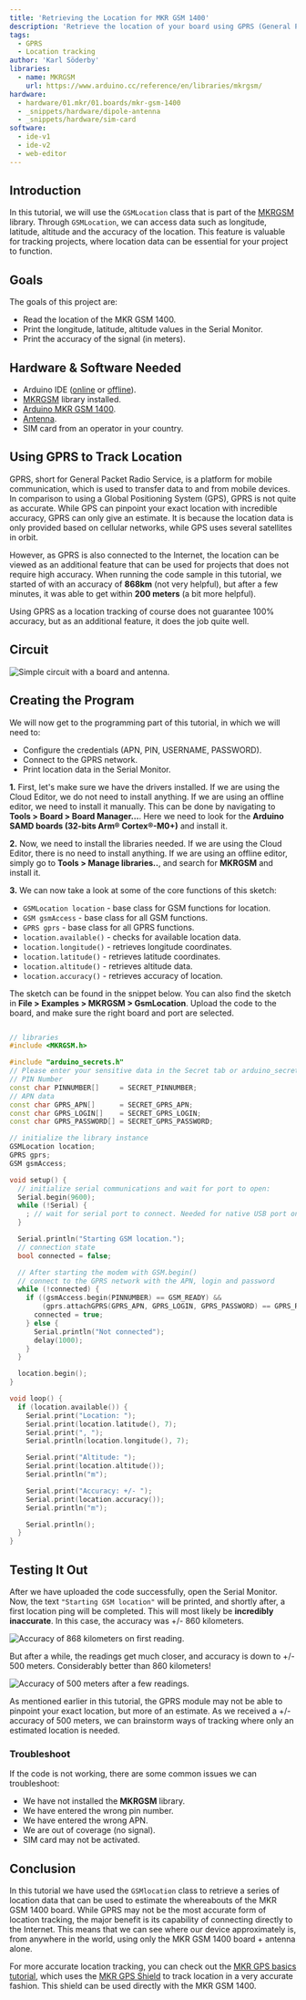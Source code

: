```yaml
---
title: 'Retrieving the Location for MKR GSM 1400'
description: 'Retrieve the location of your board using GPRS (General Packet Radio Service).'
tags:
  - GPRS
  - Location tracking
author: 'Karl Söderby'
libraries: 
  - name: MKRGSM
    url: https://www.arduino.cc/reference/en/libraries/mkrgsm/
hardware:
  - hardware/01.mkr/01.boards/mkr-gsm-1400
  - _snippets/hardware/dipole-antenna
  - _snippets/hardware/sim-card
software:
  - ide-v1
  - ide-v2
  - web-editor
---
```



## Introduction 

In this tutorial, we will use the `GSMLocation` class that is part of the [MKRGSM](https://www.arduino.cc/en/Reference/MKRGSM) library. Through `GSMLocation`, we can access data such as longitude, latitude, altitude and the accuracy of the location. This feature is valuable for tracking projects, where location data can be essential for your project to function.

## Goals

The goals of this project are:

- Read the location of the MKR GSM 1400.
- Print the longitude, latitude, altitude values in the Serial Monitor.
- Print the accuracy of the signal (in meters).

## Hardware & Software Needed

- Arduino IDE ([online](https://create.arduino.cc/) or [offline](https://www.arduino.cc/en/main/software)).
- [MKRGSM](https://www.arduino.cc/en/Reference/GSM) library installed. 
- [Arduino MKR GSM 1400](https://store.arduino.cc/mkr-gsm-1400).
- [Antenna](https://store.arduino.cc/antenna).
- SIM card from an operator in your country.

## Using GPRS to Track Location

GPRS, short for General Packet Radio Service, is a platform for mobile communication, which is used to transfer data to and from mobile devices. In comparison to using a Global Positioning System (GPS), GPRS is not quite as accurate. While GPS can pinpoint your exact location with incredible accuracy, GPRS can only give an estimate. It is because the location data is only provided based on cellular networks, while GPS uses several satellites in orbit. 

However, as GPRS is also connected to the Internet, the location can be viewed as an additional feature that can be used for projects that does not require high accuracy. When running the code sample in this tutorial, we started of with an accuracy of **868km** (not very helpful), but after a few minutes, it was able to get within **200 meters** (a bit more helpful).

Using GPRS as a location tracking of course does not guarantee 100% accuracy, but as an additional feature, it does the job quite well. 

## Circuit

![Simple circuit with a board and antenna.](assets/MKRGSM*T6*IMG01.png)

## Creating the Program

We will now get to the programming part of this tutorial, in which we will need to:

- Configure the credentials (APN, PIN, USERNAME, PASSWORD).
- Connect to the GPRS network.
- Print location data in the Serial Monitor.

**1.** First, let's make sure we have the drivers installed. If we are using the Cloud Editor, we do not need to install anything. If we are using an offline editor, we need to install it manually. This can be done by navigating to **Tools > Board > Board Manager...**. Here we need to look for the **Arduino SAMD boards (32-bits Arm® Cortex®-M0+)** and install it. 

**2.** Now, we need to install the libraries needed. If we are using the Cloud Editor, there is no need to install anything. If we are using an offline editor, simply go to **Tools > Manage libraries..**, and search for **MKRGSM** and install it.

**3.** We can now take a look at some of the core functions of this sketch:

- `GSMLocation location` - base class for GSM functions for location.
- `GSM gsmAccess` - base class for all GSM functions.
- `GPRS gprs` - base class for all GPRS functions.
- `location.available()` - checks for available location data.
- `location.longitude()` - retrieves longitude coordinates.
- `location.latitude()` - retrieves latitude coordinates.
- `location.altitude()` - retrieves altitude data.
- `location.accuracy()` - retrieves accuracy of location.

The sketch can be found in the snippet below. You can also find the sketch in **File > Examples > MKRGSM > GsmLocation**. Upload the code to the board, and make sure the right board and port are selected.

```cpp

// libraries
#include <MKRGSM.h>

#include "arduino_secrets.h"
// Please enter your sensitive data in the Secret tab or arduino_secrets.h
// PIN Number
const char PINNUMBER[]     = SECRET_PINNUMBER;
// APN data
const char GPRS_APN[]      = SECRET_GPRS_APN;
const char GPRS_LOGIN[]    = SECRET_GPRS_LOGIN;
const char GPRS_PASSWORD[] = SECRET_GPRS_PASSWORD;

// initialize the library instance
GSMLocation location;
GPRS gprs;
GSM gsmAccess;

void setup() {
  // initialize serial communications and wait for port to open:
  Serial.begin(9600);
  while (!Serial) {
    ; // wait for serial port to connect. Needed for native USB port only
  }

  Serial.println("Starting GSM location.");
  // connection state
  bool connected = false;

  // After starting the modem with GSM.begin()
  // connect to the GPRS network with the APN, login and password
  while (!connected) {
    if ((gsmAccess.begin(PINNUMBER) == GSM_READY) &&
        (gprs.attachGPRS(GPRS_APN, GPRS_LOGIN, GPRS_PASSWORD) == GPRS_READY)) {
      connected = true;
    } else {
      Serial.println("Not connected");
      delay(1000);
    }
  }

  location.begin();
}

void loop() {
  if (location.available()) {
    Serial.print("Location: ");
    Serial.print(location.latitude(), 7);
    Serial.print(", ");
    Serial.println(location.longitude(), 7);

    Serial.print("Altitude: ");
    Serial.print(location.altitude());
    Serial.println("m");

    Serial.print("Accuracy: +/- ");
    Serial.print(location.accuracy());
    Serial.println("m");

    Serial.println();
  }
}
```

## Testing It Out

After we have uploaded the code successfully, open the Serial Monitor. Now, the text `"Starting GSM location"` will be printed, and shortly after, a first location ping will be completed. This will most likely be **incredibly inaccurate**. In this case, the accuracy was +/- 860 kilometers.

![Accuracy of 868 kilometers on first reading.](assets/MKRGSM*T6*IMG02.png)

But after a while, the readings get much closer, and accuracy is down to +/- 500 meters. Considerably better than 860 kilometers!

![Accuracy of 500 meters after a few readings.](assets/MKRGSM*T6*IMG03.png)

As mentioned earlier in this tutorial, the GPRS module may not be able to pinpoint your exact location, but more of an estimate. As we received a +/- accuracy of 500 meters, we can brainstorm ways of tracking where only an estimated location is needed.

### Troubleshoot

If the code is not working, there are some common issues we can troubleshoot:

- We have not installed the **MKRGSM** library.
- We have entered the wrong pin number.
- We have entered the wrong APN.
- We are out of coverage (no signal).
- SIM card may not be activated.

## Conclusion

In this tutorial we have used the `GSMlocation` class to retrieve a series of location data that can be used to estimate the whereabouts of the MKR GSM 1400 board. While GPRS may not be the most accurate form of location tracking, the major benefit is its capability of connecting directly to the Internet. This means that we can see where our device approximately is, from anywhere in the world, using only the MKR GSM 1400 board + antenna alone. 

For more accurate location tracking, you can check out the [MKR GPS basics tutorial](/tutorials/mkr-gps-shield/mkr-gps-basic), which uses the [MKR GPS Shield](https://store.arduino.cc/arduino-mkr-gps-shield) to track location in a very accurate fashion. This shield can be used directly with the MKR GSM 1400.
